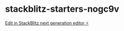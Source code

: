 # stackblitz-starters-nogc9v

[Edit in StackBlitz next generation editor ⚡️](https://stackblitz.com/~/github.com/Maralasai/stackblitz-starters-nogc9v)